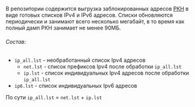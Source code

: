 В репозитории содержится выгрузка заблокированных адресов [РКН](https://github.com/zapret-info/z-i) в виде готовых списков IPv4 и IPv6 адресов. 
Списки обновляются периодически и занимают всего несколько мегабайт, в то время как полный дамп РКН занимает не менее 90МБ.
###### Состав:
- `ip_all.lst` - необработанный список Ipv4 адресов
  - `net.lst` - список префиксов Ipv4 после обработки `ip_all.lst`
  - `ip.lst` - список индивидуальных Ipv4 адресов после обработки `ip_all.lst`
- `ip6.lst` - список индивидуальных Ipv6 адресов

По сути `ip_all.lst` = `net.lst` + `ip.lst`
